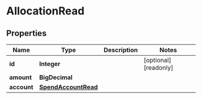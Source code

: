 

# AllocationRead


## Properties

| Name | Type | Description | Notes |
|------------ | ------------- | ------------- | -------------|
|**id** | **Integer** |  |  [optional] [readonly] |
|**amount** | **BigDecimal** |  |  |
|**account** | [**SpendAccountRead**](SpendAccountRead.md) |  |  |



